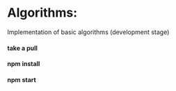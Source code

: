 # Algorithms:
Implementation of basic algorithms (development stage)
#### take a pull
#### npm install
#### npm start
